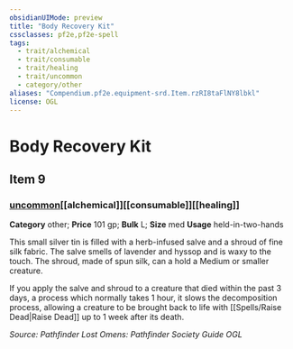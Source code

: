 ```yaml
---
obsidianUIMode: preview
title: "Body Recovery Kit"
cssclasses: pf2e,pf2e-spell
tags:
  - trait/alchemical
  - trait/consumable
  - trait/healing
  - trait/uncommon
  - category/other
aliases: "Compendium.pf2e.equipment-srd.Item.rzRI8taFlNY8lbkl"
license: OGL
---
```

# Body Recovery Kit
## Item 9
### [uncommon](uncommon "Uncommon Rarity Trait")[[alchemical]][[consumable]][[healing]]

**Category** other; 
**Price** 101 gp; 
**Bulk** L; **Size** med
**Usage** held-in-two-hands

This small silver tin is filled with a herb-infused salve and a shroud of fine silk fabric. The salve smells of lavender and hyssop and is waxy to the touch. The shroud, made of spun silk, can a hold a Medium or smaller creature.

If you apply the salve and shroud to a creature that died within the past 3 days, a process which normally takes 1 hour, it slows the decomposition process, allowing a creature to be brought back to life with [[Spells/Raise Dead|Raise Dead]] up to 1 week after its death.

*Source: Pathfinder Lost Omens: Pathfinder Society Guide*
*OGL*